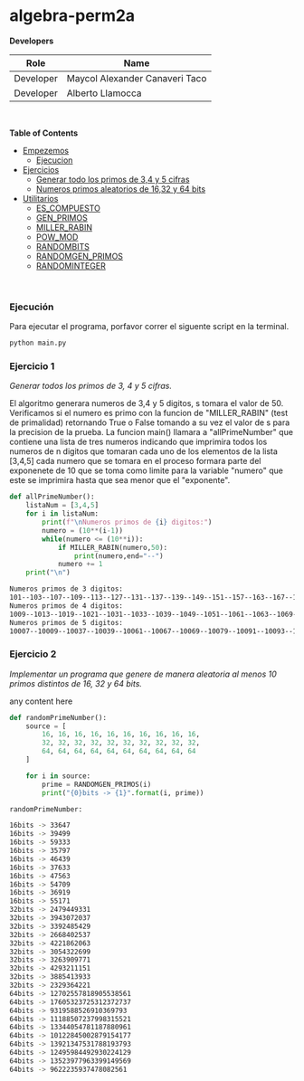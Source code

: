 # algebra-perm2a

**Developers**

| Role      | Name |
| ----------- | ----------- |
| Developer   | Maycol Alexander Canaveri Taco |
| Developer   | Alberto Llamocca |

<br>

**Table of Contents**

- [Empezemos]()
  - [Ejecucion](#ejecución)
- [Ejercicios]()
  - [Generar todo los primos de 3,4 y 5 cifras](#ejercicio-1)
  - [Numeros primos aleatorios de 16,32 y 64 bits](#ejercicio-2)
- [Utilitarios]()
  - [ES_COMPUESTO](./docs/ES_COMPUESTO.md)
  - [GEN_PRIMOS](./docs/GEN_PRIMOS.md)
  - [MILLER_RABIN](./docs/MILLER_RABIN.md)
  - [POW_MOD](./docs/POW_MOD.md)
  - [RANDOMBITS](./docs/RANDOMBITS.md)
  - [RANDOMGEN_PRIMOS](./docs/RANDOMGEN_PRIMOS.md)
  - [RANDOMINTEGER](./docs/RANDOMINTEGER.md)

<br>

### Ejecución

Para ejecutar el programa, porfavor correr el siguente script en la terminal.

```bash
python main.py
```
### Ejercicio 1
*Generar todos los primos de 3, 4 y 5 cifras.*

El algoritmo generara numeros de 3,4 y 5 digitos, s tomara el valor de 50. Verificamos si el numero es primo con la funcion de "MILLER_RABIN" (test de primalidad) retornando True o False tomando a su vez el valor de s para la precision de la prueba.
La funcion main() llamara a "allPrimeNumber" que contiene una lista de tres numeros indicando que imprimira todos los numeros de n digitos que tomaran cada uno de los elementos de la lista [3,4,5] cada numero que se tomara en el proceso formara parte del exponenete de 10 que se toma como limite para la variable "numero" que este se imprimira hasta que sea menor que el "exponente". 

```py
def allPrimeNumber():
    listaNum = [3,4,5]
    for i in listaNum:
        print(f"\nNumeros primos de {i} digitos:")
        numero = (10**(i-1))
        while(numero <= (10**i)):
            if MILLER_RABIN(numero,50):
                print(numero,end="--")
            numero += 1
    print("\n")
```
```bash
Numeros primos de 3 digitos:
101--103--107--109--113--127--131--137--139--149--151--157--163--167--173--179--181--191--193--197--199--211--223--227--229--233--239--241--251--257--263--269--271--277--281--283--293--307--311--313--317--331--337--347--349--353--359--367--373--379--383--389--397--401--409--419--421--431--...--997
Numeros primos de 4 digitos:
1009--1013--1019--1021--1031--1033--1039--1049--1051--1061--1063--1069--1087--1091--1093--1097--1103--1109--1117--1123--1129--1151--1153--1163--1171--1181--1187--1193--1201--1213--1217--1223--1229--1231--1237--1249--1259--1277--1279--1283--1289--1291--1297--1301--1303--1307--1319--1321--...--9973
Numeros primos de 5 digitos:
10007--10009--10037--10039--10061--10067--10069--10079--10091--10093--10099--10103--10111--10133--10139--10141--10151--10159--10163--10169--10177--10181--10193--10211--10223--10243--10247--10253--10259--10267--10271--10273--10289--10301--10303--10313--10321--10331--10333--10337--10343--...--99991
```

### Ejercicio 2
*Implementar un programa que genere de manera aleatoria al menos 10 primos distintos de 16, 32 y 64 bits.*

any content here

```python
def randomPrimeNumber():
    source = [ 
        16, 16, 16, 16, 16, 16, 16, 16, 16, 16,
        32, 32, 32, 32, 32, 32, 32, 32, 32, 32,
        64, 64, 64, 64, 64, 64, 64, 64, 64, 64
    ]

    for i in source:
        prime = RANDOMGEN_PRIMOS(i)
        print("{0}bits -> {1}".format(i, prime))
```
```bash
randomPrimeNumber:

16bits -> 33647
16bits -> 39499
16bits -> 59333
16bits -> 35797
16bits -> 46439
16bits -> 37633
16bits -> 47563
16bits -> 54709
16bits -> 36919
16bits -> 55171
32bits -> 2479449331
32bits -> 3943072037
32bits -> 3392485429
32bits -> 2668402537
32bits -> 4221862063
32bits -> 3054322699
32bits -> 3263909771
32bits -> 4293211151
32bits -> 3885413933
32bits -> 2329364221
64bits -> 12702557818905538561
64bits -> 17605323725312372737
64bits -> 9319588526910369793
64bits -> 11188507237998315521
64bits -> 13344054781187880961
64bits -> 10122845002879154177
64bits -> 13921347531788193793
64bits -> 12495984492930224129
64bits -> 13523977963399149569
64bits -> 9622235937478082561
```
